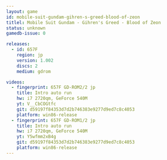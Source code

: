 ```yaml
---
layout: game
id: mobile-suit-gundam-gihren-s-greed-blood-of-zeon
titlel: Mobile Suit Gundam - Gihren's Greed - Blood of Zeon
status: unknown
gamedb-issue: 0

releases:
  - id: 657F
    region: jp
    version: 1.002
    discs: 2
    medium: gdrom

videos:
  - fingerprint: 657F GD-ROM2/2 jp
    title: Intro auto run
    hw: i7 2720qm, GeForce 540M
    yt: V__CbCOGtfc
    git: d59197f84353d7d2b746383e9277d9ed7c8c4053
    platform: win86-release
  - fingerprint: 657F GD-ROM1/2 jp
    title: Intro auto run
    hw: i7 2720qm, GeForce 540M
    yt: Y5wfmm2xB4g
    git: d59197f84353d7d2b746383e9277d9ed7c8c4053
    platform: win86-release
---
```


